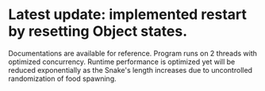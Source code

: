 # Latest update: implemented restart by resetting Object states. 
Documentations are available for reference. Program runs on 2 threads with optimized concurrency.
Runtime performance is optimized yet will be reduced exponentially as the Snake's length increases due to uncontrolled randomization of food spawning.

